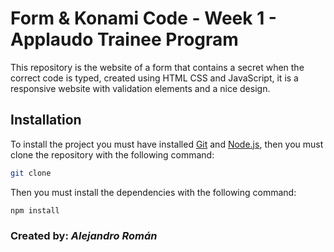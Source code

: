 # **Form & Konami Code - Week 1 - Applaudo Trainee Program**

This repository is the website of a form that contains a secret when the correct code is typed, created using HTML CSS and JavaScript, it is a responsive website with validation elements and a nice design.

## Installation

To install the project you must have installed [Git](https://git-scm.com/downloads) and [Node.js](https://nodejs.org/es/download/), then you must clone the repository with the following command:

```bash
git clone
```

Then you must install the dependencies with the following command:

```bash
npm install
```

### Created by: ***Alejandro Román***